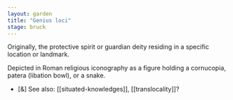 ```yaml
---  
layout: garden
title: "Genius loci"
stage: bruck
---
```


Originally, the protective spirit or guardian deity residing in a specific location or landmark.

Depicted in Roman religious iconography as a figure holding a cornucopia, patera (libation bowl), or a snake.

- [&] See also: [[situated-knowledges]], [[translocality]]?